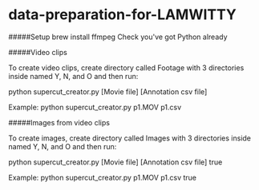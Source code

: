 # data-preparation-for-LAMWITTY

#####Setup
brew install ffmpeg
Check you've got Python already 


#####Video clips

To create video clips, create directory called Footage with 3 directories inside named Y, N, and O and then run:

python supercut_creator.py [Movie file] [Annotation csv file]

Example:
python supercut_creator.py p1.MOV p1.csv 





#####Images from video clips

To create images, create directory called Images with 3 directories inside named Y, N, and O and then run:

python supercut_creator.py [Movie file] [Annotation csv file] true

Example:
python supercut_creator.py p1.MOV p1.csv true
